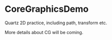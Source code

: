 # CoreGraphicsDemo
Quartz 2D practice, including path, transform etc.

More details about CG will be coming.
